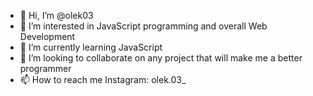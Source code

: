 - 👋 Hi, I’m @olek03
- 👀 I’m interested in JavaScript programming and overall Web Development
- 🌱 I’m currently learning JavaScript
- 💞️ I’m looking to collaborate on any project that will make me a better programmer
- 📫 How to reach me Instagram: olek.03_

<!---
olek03/olek03 is a ✨ special ✨ repository because its `README.md` (this file) appears on your GitHub profile.
You can click the Preview link to take a look at your changes.
--->
